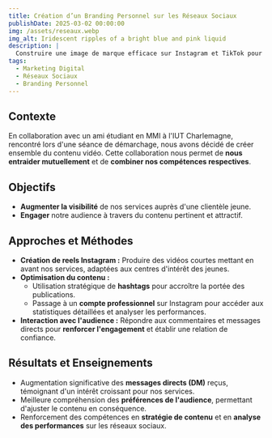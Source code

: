 ```yaml
---
title: Création d’un Branding Personnel sur les Réseaux Sociaux
publishDate: 2025-03-02 00:00:00
img: /assets/reseaux.webp
img_alt: Iridescent ripples of a bright blue and pink liquid
description: |
  Construire une image de marque efficace sur Instagram et TikTok pour capter une audience et créer de l’engagement.
tags:
  - Marketing Digital
  - Réseaux Sociaux
  - Branding Personnel
---
```


## Contexte

En collaboration avec un ami étudiant en MMI à l'IUT Charlemagne, rencontré lors d'une séance de démarchage, nous avons décidé de créer ensemble du contenu vidéo. Cette collaboration nous permet de **nous entraider mutuellement** et de **combiner nos compétences respectives**.

## Objectifs

- **Augmenter la visibilité** de nos services auprès d'une clientèle jeune.
- **Engager** notre audience à travers du contenu pertinent et attractif.

## Approches et Méthodes

- **Création de reels Instagram :** Produire des vidéos courtes mettant en avant nos services, adaptées aux centres d'intérêt des jeunes.
- **Optimisation du contenu :**
  - Utilisation stratégique de **hashtags** pour accroître la portée des publications.
  - Passage à un **compte professionnel** sur Instagram pour accéder aux statistiques détaillées et analyser les performances.
- **Interaction avec l'audience :** Répondre aux commentaires et messages directs pour **renforcer l'engagement** et établir une relation de confiance.

## Résultats et Enseignements

- Augmentation significative des **messages directs (DM)** reçus, témoignant d'un intérêt croissant pour nos services.
- Meilleure compréhension des **préférences de l'audience**, permettant d'ajuster le contenu en conséquence.
- Renforcement des compétences en **stratégie de contenu** et en **analyse des performances** sur les réseaux sociaux.
